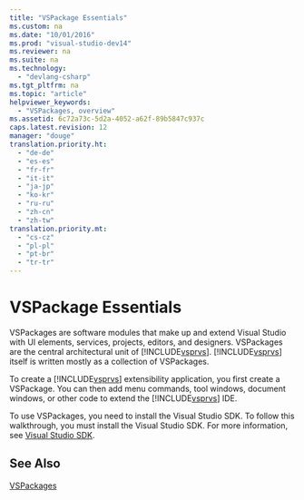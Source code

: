 ```yaml
---
title: "VSPackage Essentials"
ms.custom: na
ms.date: "10/01/2016"
ms.prod: "visual-studio-dev14"
ms.reviewer: na
ms.suite: na
ms.technology: 
  - "devlang-csharp"
ms.tgt_pltfrm: na
ms.topic: "article"
helpviewer_keywords: 
  - "VSPackages, overview"
ms.assetid: 6c72a73c-5d2a-4052-a62f-89b5847c937c
caps.latest.revision: 12
manager: "douge"
translation.priority.ht: 
  - "de-de"
  - "es-es"
  - "fr-fr"
  - "it-it"
  - "ja-jp"
  - "ko-kr"
  - "ru-ru"
  - "zh-cn"
  - "zh-tw"
translation.priority.mt: 
  - "cs-cz"
  - "pl-pl"
  - "pt-br"
  - "tr-tr"
---
```

# VSPackage Essentials
VSPackages are software modules that make up and extend Visual Studio with UI elements, services, projects, editors, and designers. VSPackages are the central architectural unit of [!INCLUDE[vsprvs](../dv_TeamTestALM/includes/vsprvs_md.md)]. [!INCLUDE[vsprvs](../dv_TeamTestALM/includes/vsprvs_md.md)] itself is written mostly as a collection of VSPackages.  
  
 To create a [!INCLUDE[vsprvs](../dv_TeamTestALM/includes/vsprvs_md.md)] extensibility application, you first create a VSPackage. You can then add menu commands, tool windows, document windows, or other code to extend the [!INCLUDE[vsprvs](../dv_TeamTestALM/includes/vsprvs_md.md)] IDE.  
  
 To use VSPackages, you need to install the Visual Studio SDK. To follow this walkthrough, you must install the Visual Studio SDK. For more information, see [Visual Studio SDK](../Topic/Visual%20Studio%20SDK.md).  
  
## See Also  
 [VSPackages](../Topic/VSPackages.md)